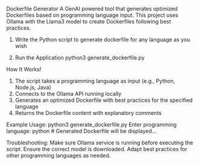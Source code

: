 Dockerfile Generator
A GenAI powered tool that generates optimized Dockerfiles based on programming language input. This project uses Ollama with the Llama3 model to create Dockerfiles following best practices.

1. Write the Python script to generate dockerfile for any language as you wish

2. Run the Application
python3 generate_dockerfile.py


How It Works!
1. The script takes a programming language as input (e.g., Python, Node.js, Java)
2. Connects to the Ollama API running locally
3. Generates an optimized Dockerfile with best practices for the specified language
4. Returns the Dockerfile content with explanatory comments

Example Usage:
python3 generate_dockerfile.py
	Enter programming language: python
	# Generated Dockerfile will be displayed...
	
Troubleshooting:
Make sure Ollama service is running before executing the script.
Ensure the correct model is downloaded.
Adapt best practices for other programming languages as needed.
